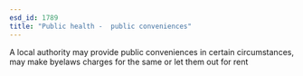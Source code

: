 ```yaml
---
esd_id: 1789
title: "Public health -  public conveniences"
---
```


A local authority may provide public conveniences in certain circumstances, may make byelaws charges for the same or let them out for rent

